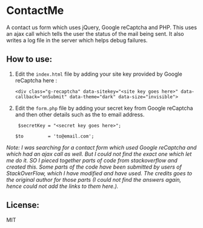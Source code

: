 # ContactMe
A contact us form which uses jQuery, Google reCaptcha and PHP. This uses an ajax call which tells the user the status of the mail being sent. It also writes a log file in the server which helps debug failures.

## How to use:
1. Edit the `index.html` file by adding your site key provided by Google reCaptcha here :
  
      `<div class="g-recaptcha" data-sitekey="<site key goes here>" data-callback="onSubmit" data-theme="dark" data-size="invisible">`

2. Edit the `form.php` file by adding your secret key from Google reCaptcha and then other details such as the to email address.

    ` $secretKey = "<secret key goes here>";`
    
    `$to         = 'to@email.com';`
    
*Note: I was searching for a contact form which used Google reCaptcha and which had an ajax call as well. But I could not find the exact one which let me do it. SO I pieced together parts of code from stackoverflow and created this. Some parts of the code have been submitted by users of StackOverFlow, which I have modified and have used. The credits goes to the original author for those parts (I could not find the answers again, hence could not add the links to them here.).*

## License:
MIT

